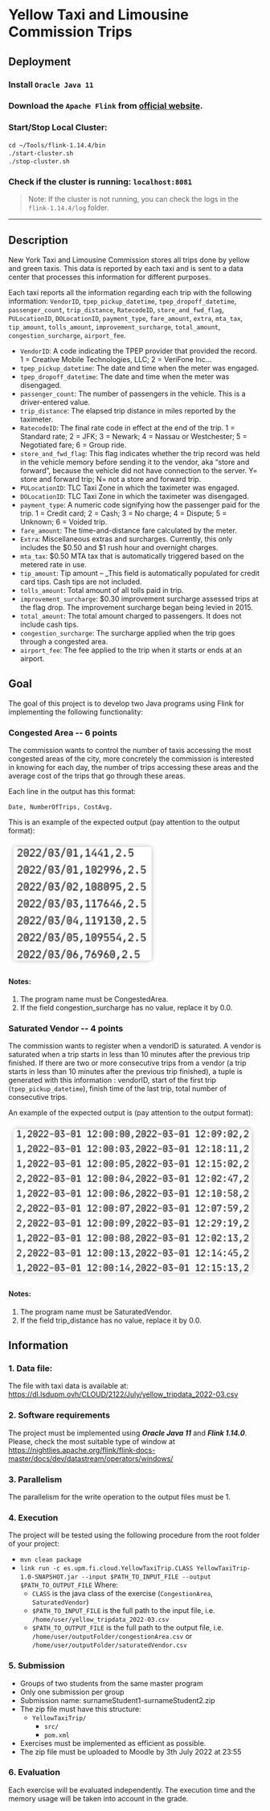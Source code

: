 # Yellow Taxi and Limousine Commission Trips

## Deployment

### Install `Oracle Java 11`
### Download the `Apache Flink` from [official website](https://flink.apache.org/downloads.html).
### Start/Stop Local Cluster:
```shell
cd ~/Tools/flink-1.14.4/bin
./start-cluster.sh
./stop-cluster.sh
```
### Check if the cluster is running: `localhost:8081`
> Note: If the cluster is not running, you can check the logs in the `flink-1.14.4/log` folder.

---

## Description

New York Taxi and Limousine Commission stores all trips done by yellow and green taxis. This data is reported by each taxi and is sent to a data center that processes this information for different purposes.

Each taxi reports all the information regarding each trip with the following information: `VendorID`, `tpep_pickup_datetime`, `tpep_dropoff_datetime`, `passenger_count`, `trip_distance`, `RatecodeID`, `store_and_fwd_flag`, `PULocationID`, `DOLocationID`, `payment_type`, `fare_amount`, `extra`, `mta_tax`, `tip_amount`, `tolls_amount`, `improvement_surcharge`, `total_amount`, `congestion_surcharge`, `airport_fee`.

- `VendorID`: A code indicating the TPEP provider that provided the record. 1 = Creative Mobile Technologies, LLC; 2 = VeriFone Inc...
- `tpep_pickup_datetime`: The date and time when the meter was engaged.
- `tpep_dropoff_datetime`: The date and time when the meter was disengaged.
- `passenger_count`: The number of passengers in the vehicle. This is a driver-entered value.
- `trip_distance`: The elapsed trip distance in miles reported by the taximeter.
- `RatecodeID`: The final rate code in effect at the end of the trip. 1 = Standard rate; 2 = JFK; 3 = Newark; 4 = Nassau or Westchester; 5 = Negotiated fare; 6 = Group ride.
- `store_and_fwd_flag`: This flag indicates whether the trip record was held in the vehicle memory before sending it to the vendor, aka “store and forward”, because the vehicle did not have connection to the server. Y= store and forward trip; N= not a store and forward trip.
- `PULocationID`: TLC Taxi Zone in which the taximeter was engaged.
- `DOLocationID`: TLC Taxi Zone in which the taximeter was disengaged.
- `payment_type`: A numeric code signifying how the passenger paid for the trip. 1 = Credit card; 2 = Cash; 3 = No charge; 4 = Dispute; 5 = Unknown; 6 = Voided trip.
- `fare_amount`: The time-and-distance fare calculated by the meter.
- `Extra`:  Miscellaneous extras and surcharges. Currently, this only includes the $0.50 and $1 rush hour and overnight charges.
- `mta_tax`: $0.50 MTA tax that is automatically triggered based on the metered rate in use.
- `tip_amount`: Tip amount – _This field is automatically populated for credit card tips. Cash tips are not included.
- `tolls_amount`: Total amount of all tolls paid in trip.
- `improvement_surcharge`: $0.30 improvement surcharge assessed trips at the flag drop. The improvement surcharge began being levied in 2015.
- `total_amount`: The total amount charged to passengers. It does not include cash tips.
- `congestion_surcharge`: The surcharge applied when the trip goes through a congested area.
- `airport_fee`: The fee applied to the trip when it starts or ends at an airport.

## Goal

The goal of this project is to develop two Java programs using Flink for implementing the following functionality:

### Congested Area -- 6 points

The commission wants to control the number of taxis accessing the most congested areas of the city, more concretely the commission is interested in knowing for each day, the number of trips accessing these areas and the average cost of the trips that go through these areas.

Each line in the output has this format:

```
Date, NumberOfTrips, CostAvg.
```

This is an example of the expected output (pay attention to the output format):

![CongestedArea](./doc/images/task1_output.png)

#### Notes:

1. The program name must be CongestedArea.
2. If the field congestion_surcharge has no value, replace it by 0.0.

### Saturated Vendor -- 4 points
The commission wants to register when a vendorID is saturated. A vendor is saturated when a trip starts in less than 10 minutes after the previous trip finished. 
If there are two or more consecutive trips from a vendor (a trip starts in less than 10 minutes after the previous trip finished), a tuple is generated with this information : vendorID, start of the first trip (`tpep_pickup_datetime`), finish time of the last trip, total number of consecutive trips.

An example of the expected output is (pay attention to the output format):

![SaturatedVendor](./doc/images/task2_output.png)

#### Notes:
1. The program name must be SaturatedVendor.
2. If the field trip_distance has no value, replace it by 0.0.

## Information

### 1. Data file:

The file with taxi data is available at:
https://dl.lsdupm.ovh/CLOUD/2122/July/yellow_tripdata_2022-03.csv

### 2. Software requirements

The project must be implemented using **_Oracle Java 11_** and **_Flink 1.14.0_**. 
Please, check the most suitable type of window at https://nightlies.apache.org/flink/flink-docs-master/docs/dev/datastream/operators/windows/

### 3. Parallelism

The parallelism for the write operation to the output files must be 1.

### 4. Execution

The project will be tested using the following procedure from the root folder of your project:

- `mvn clean package`
- `link run -c es.upm.fi.cloud.YellowTaxiTrip.CLASS YellowTaxiTrip-1.0-SNAPSHOT.jar --input $PATH_TO_INPUT_FILE --output $PATH_TO_OUTPUT_FILE`
    Where:
    - `CLASS` is the java class of the exercise (`CongestionArea`, `SaturatedVendor`)
    - `$PATH_TO_INPUT_FILE` is the full path to the input file, i.e. `/home/user/yellow_tripdata_2022-03.csv`
    - `$PATH_TO_OUTPUT_FILE` is the full path to the output file, i.e. `/home/user/outputFolder/congestionArea.csv` or `/home/user/outputFolder/saturatedVendor.csv`

### 5. Submission
- Groups of two students from the same master program
- Only one submission per group
- Submission name: surnameStudent1-surnameStudent2.zip
- The zip file must have this structure:
    - `YellowTaxiTrip/`
      - `src/` 
      - `pom.xml`
- Exercises must be implemented as efficient as possible.
- The zip file must be uploaded to Moodle by 3th July 2022 at 23:55

### 6. Evaluation
Each exercise will be evaluated independently. The execution time and the memory usage will be taken into account in the grade.